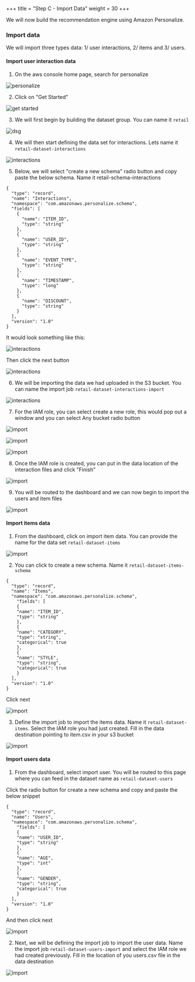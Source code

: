 +++
title = "Step C - Import Data"
weight = 30
+++

We will now build the recommendation engine using Amazon Personalize. 

### Import data

We will import three types data: 1/ user interactions, 2/ items and 3/ users. 

#### Import user interaction data

1. On the aws console home page, search for personalize

![personalize](/images/lab4/step11.png)

2. Click on "Get Started"

![get started](/images/lab4/step11.png)

3. We will first begin by building the dataset group. You can name it `retail`

![dsg](/images/lab4/step12.png)

4. We will then start defining the data set for interactions. Lets name it `retail-dataset-interactions`

![interactions](/images/lab4/step13.png)

5. Below, we will select "create a new schema" radio button and copy paste the below schema. Name it retail-schema-interactions

```
{
  "type": "record",
  "name": "Interactions",
  "namespace": "com.amazonaws.personalize.schema",
  "fields": [
    {
      "name": "ITEM_ID",
      "type": "string"
    },
    {
      "name": "USER_ID",
      "type": "string"
    },
    {
      "name": "EVENT_TYPE",
      "type": "string"
    },
    {
      "name": "TIMESTAMP",
      "type": "long"
    },
    {
      "name": "DISCOUNT",
      "type": "string"
    }
  ],
  "version": "1.0"
}
```
It would look something like this:

![interactions](/images/lab4/step14.png)

Then click the next button

![interactions](/images/lab4/step15.png)

6. We will be importing the data we had uploaded in the S3 bucket. You can name the import job `retail-dataset-interactions-import`

![interactions](/images/lab4/step16.png)

7. For the IAM role, you can select create a new role, this would pop out a window and you can select Any bucket radio button

![import](/images/lab4/step17.png)

![import](/images/lab4/step17.1.png)

![import](/images/lab4/step18.png)

8. Once the IAM role is created, you can put in the data location of the interaction files and click "Finish"

![import](/images/lab4/step19.png)

9. You will be routed to the dashboard and we can now begin to import the users and item files

![import](/images/lab4/step20.png)




#### Import items data

1. From the dashboard, click on import item data. You can provide the name for the data set `retail-dataset-items`

![import](/images/lab4/step21.png)

2. You can click to create a new schema. Name it `retail-dataset-items-schema`

```
{
  "type": "record",
  "name": "Items",
  "namespace": "com.amazonaws.personalize.schema",
    "fields": [
    {
    "name": "ITEM_ID",
    "type": "string"
    },
    {
    "name": "CATEGORY",
    "type": "string",
    "categorical": true
    },
    {
    "name": "STYLE",
    "type": "string",
    "categorical": true
    }
  ],
  "version": "1.0"
}
```
Click next

![import](/images/lab4/step22.png)

3. Define the import job to import the items data. Name it `retail-dataset-items`. Select the IAM role you had just created. Fill in the data destination pointing to item.csv in your s3 bucket

![import](/images/lab4/step23.png)

#### Import users data

1. From the dashboard, select import user. You will be routed to this page where you can feed in the dataset name as `retail-dataset-users`

Click the radio button for create a new schema and copy and paste the below snippet
```
{
  "type": "record",
  "name": "Users",
  "namespace": "com.amazonaws.personalize.schema",
    "fields": [
    {
    "name": "USER_ID",
    "type": "string"
    },
    {
    "name": "AGE",
    "type": "int"
    },
    {
    "name": "GENDER",
    "type": "string",
    "categorical": true
    }
  ],
  "version": "1.0"
}
```
And then click next

![import](/images/lab4/step24.png)

2. Next, we will be defining the import job to import the user data. Name the import job `retail-dataset-users-import` and select the IAM role we had created previously. Fill in the location of you users.csv file in the data destination

![import](/images/lab4/step25.png)

